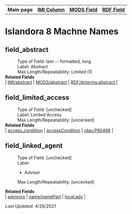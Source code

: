 <!DOCTYPE html>
<html>
<head>

</head>
<body>

<table style="width:100%">
  <tr>
    <th>Main page</th>
	<th><a href="IMI.md">IMI Column</a></th>
    <th><a href="MODS.md">MODS Field</a></th>
    <th><a href="RDF.md">RDF Field</a></th>
  </tr>
<table>
<h1>Islandora 8 Machne Names</h1>
<h2>field_abstract</h2>
	<dl>
		<dd>Type of Field: text -- formatted, long</dd>
		<dd>Label: Abstract</dd>
		<dd>Max Length/Repeatability: Limited (1)</dd>
		<dd>
			<dt><b>Related Fields</b></dt>
				| <a href="abstract.md">IMI/abstract</a> | <a href="mods.abstract.md">MODS/abstract</a> | <a href="rdf.abstract.md">RDF/dcterms:abstract </a> |
		</dd>
	</dl>
<dl>
<h2>field_limited_access</h2>
	<dl>
		<dd>Type of Field: [unchecked]</dd>
		<dd>Label: Limited Access</dd>
		<dd>Max Length/Repeatability: [uncecked]</dd>
		<dd>
			<dt><b>Related Fields</b></dt>
				| <a href="access_condition.md">access_condition</a> | <a href="mods.access_condition.md">accessCondition</a> | <a href="rdf.rdau.p60496.md">rdau:P60496</a> | 
		</dd>
	</dl>
<h2>field_linked_agent</h2>
	<dl>
		<dd>Type of Field: [unchecked]</dd>
		<dd>Label: 
				<ul>
					<li>Advisor</li>
				</ul>
		</dd>
		<dd>Max Length/Repeatability: [uncecked]</dd>
	</dl>
	<dl>
		<dt><b>Related Fields</b></dt>
				| <a href="advisor.md">advisors</a> | <a href="mods.name.md">name/namePart</a> | <a href="rdf.field_linked_agent.md">local:adv</a> | 
	</dl>
<p><i>Last Updated: </i>4/26/2021</p>
</body>
</html>